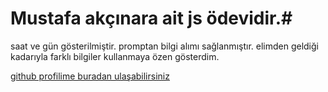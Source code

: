 # Mustafa akçınara ait js ödevidir.#

saat ve gün gösterilmiştir.
promptan bilgi alımı sağlanmıştır. elimden geldiği kadarıyla farklı bilgiler kullanmaya özen gösterdim.

[github profilime buradan ulaşabilirsiniz](https://github.com/mustafaakcinar)